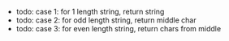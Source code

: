 - todo: case 1: for 1 length string, return string
- todo: case 2: for odd length string, return middle char
- todo: case 3: for even length string, return chars from middle
